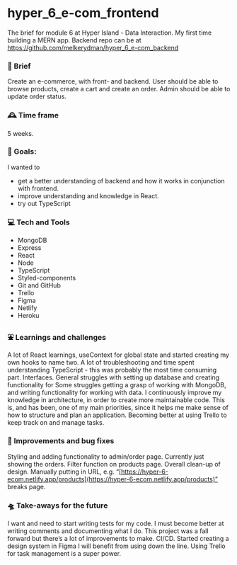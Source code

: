 # hyper_6_e-com_frontend
The brief for module 6 at Hyper Island - Data Interaction. My first time building a MERN app. Backend repo can be at https://github.com/melkerydman/hyper_6_e-com_backend

### :briefcase: Brief
Create an e-commerce, with front- and backend. User should be able to browse products, create a cart and create an order. Admin should be able to update order status.

### :mantelpiece_clock: Time frame
5 weeks.

### :dart: Goals:
I wanted to
- get a better understanding of backend and how it works in conjunction with frontend.
- improve understanding and knowledge in React.
- try out TypeScript

### :computer: Tech and Tools
- MongoDB
- Express
- React
- Node
- TypeScript
- Styled-components
- Git and GitHub
- Trello
- Figma
- Netlify
- Heroku

### :fountain: Learnings and challenges
A lot of React learnings, useContext for global state and started creating my own hooks to name two.
A lot of troubleshooting and time spent understanding TypeScript - this was probably the most time consuming part. Interfaces.
General struggles with setting up database and creating functionality for Some struggles getting a grasp of working with MongoDB, and writing functionality for working with data.
I continuously improve my knowledge in architecture, in order to create more maintainable code. This is, and has been, one of my main priorities, since it helps me make sense of how to structure and plan an application.
Becoming better at using Trello to keep track on and manage tasks.

### :construction: Improvements and bug fixes
Styling and adding functionality to admin/order page. Currently just showing the orders.
Filter function on products page.
Overall clean-up of design.
Manually putting in URL, e.g. “[https://hyper-6-ecom.netlify.app/products](https://hyper-6-ecom.netlify.app/products)” breaks page.

### :flying_saucer: Take-aways for the future
I want and need to start writing tests for my code. 
I must become better at writing comments and documenting what I do. This project was a fall forward but there’s a lot of improvements to make.
CI/CD.
Started creating a design system in Figma I will benefit from using down the line.
Using Trello for task management is a super power.
